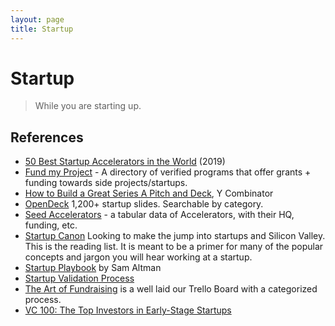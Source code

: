 ```yaml
---
layout: page
title: Startup
---
```


# Startup

> While you are starting up.

## References

- [50 Best Startup Accelerators in the World](https://www.growthmentor.com/blog/best-startup-accelerators/) (2019)
- [Fund my Project](https://github.com/sakofchit/fund-my-project) - A directory of verified programs that offer grants + funding towards side projects/startups.
- [How to Build a Great Series A Pitch and Deck](https://www.ycombinator.com/library/8d-how-to-build-a-great-series-a-pitch-and-deck), Y Combinator
- [OpenDeck](https://opendeck.app) 1,200+ startup slides. Searchable by category.
- [Seed Accelerators](https://www.seed-db.com/accelerators) - a tabular data of Accelerators, with their HQ, funding, etc.
- [Startup Canon](https://danromero.org/canon.html) Looking to make the jump into startups and Silicon Valley. This is the reading list. It is meant to be a primer for many of the popular concepts and jargon you will hear working at a startup.
- [Startup Playbook](https://playbook.samaltman.com) by Sam Altman
- [Startup Validation Process](https://neilcocker.com/2020/08/22/my-startup-validation-process/)
- [The Art of Fundraising](https://trello.com/b/TSv8YPKQ/the-art-of-fundraising) is a well laid our Trello Board with a categorized process.
- [VC 100: The Top Investors in Early-Stage Startups](https://www.entrepreneur.com/article/242702)
